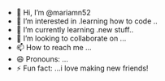 - 👋 Hi, I’m @mariamn52
- 👀 I’m interested in .learning how to code ..
- 🌱 I’m currently learning .new stuff..
- 💞️ I’m looking to collaborate on ...
- 📫 How to reach me ...
- 😄 Pronouns: ...
- ⚡ Fun fact: ...i love making new friends!

<!---
mariamn52/mariamn52 is a ✨ special ✨ repository because its `README.md` (this file) appears on your GitHub profile.
You can click the Preview link to take a look at your changes.
--->
